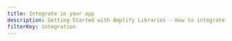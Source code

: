 ```yaml
---
title: Integrate in your app
description: Getting Started with Amplify Libraries - How to integrate Amplify into your app
filterKey: integration
---
```


<inline-fragment integration="ios" src="~/start/getting-started/fragments/ios/native_integrate.md"></inline-fragment>
<inline-fragment integration="android" src="~/start/getting-started/fragments/android/native_integrate.md"></inline-fragment>
